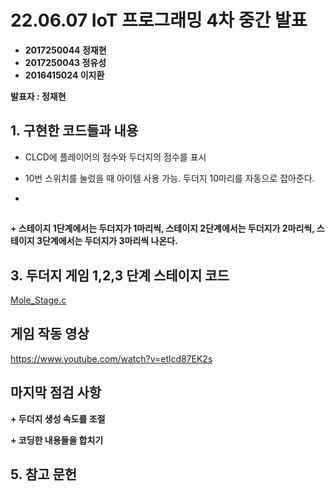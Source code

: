 # **22.06.07 IoT 프로그래밍 4차 중간 발표**

*   **2017250044 정재현**
*   **2017250043 정유성**
*   **2016415024 이지환**

**발표자 : 정재현**
<br/>

## 1. 구현한 코드들과 내용

+ CLCD에 플레이어의 점수와 두더지의 점수를 표시

+ 10번 스위치를 눌렀을 때 아이템 사용 가능. 두더지 10마리를 자동으로 잡아준다.

+ 


## 

**+ 스테이지 1단계에서는 두더지가 1마리씩,  스테이지 2단계에서는 두더지가 2마리씩, 스테이지 3단계에서는 두더지가 3마리씩 나온다.**



## 3. 두더지 게임 1,2,3 단계 스테이지 코드

[Mole_Stage.c](https://github.com/2022HKNUiotprogrammingTeam1/project/blob/main/%EB%B0%9C%ED%91%9C%EC%9E%90%EB%A3%8C/Code/molestage.c)



##  게임 작동 영상
https://www.youtube.com/watch?v=etlcd87EK2s


## 마지막 점검 사항

**+ 두더지 생성 속도를 조절**

**+ 코딩한 내용들을 합치기**









## 5. 참고 문헌



